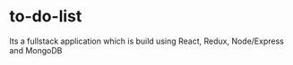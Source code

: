 # to-do-list
Its a fullstack application which is build using React, Redux, Node/Express and MongoDB
